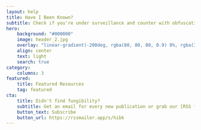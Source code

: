 ```yaml
---
layout: help
title: Have I Been Known?
subtitle: Check if you're under surveillance and counter with obfuscation
hero:
    background: "#000000"
    image: header_2.jpg
    overlay: "linear-gradient(-200deg, rgba(80, 80, 80, 0.9) 0%, rgba(37, 37, 37, 0.9) 53%, rgba(0, 0, 0, 0.9) 100%)"
    align: center
    text: light
    search: true
category:
    columns: 3
featured:
    title: Featured Resources
    tag: featured
cta:
    title: Didn't find fungibility?
    subtitle: Get an email for every new publication or grab our [RSS feed](/feed.xml)
    button_text: Subscribe  
    button_url: https://rssmailer.app/s/hibk      
---
```

